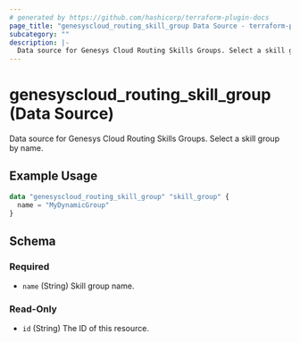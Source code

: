 ```yaml
---
# generated by https://github.com/hashicorp/terraform-plugin-docs
page_title: "genesyscloud_routing_skill_group Data Source - terraform-provider-genesyscloud"
subcategory: ""
description: |-
  Data source for Genesys Cloud Routing Skills Groups. Select a skill group by name.
---
```


# genesyscloud_routing_skill_group (Data Source)

Data source for Genesys Cloud Routing Skills Groups. Select a skill group by name.

## Example Usage

```terraform
data "genesyscloud_routing_skill_group" "skill_group" {
  name = "MyDynamicGroup"
}
```

<!-- schema generated by tfplugindocs -->
## Schema

### Required

- `name` (String) Skill group name.

### Read-Only

- `id` (String) The ID of this resource.


